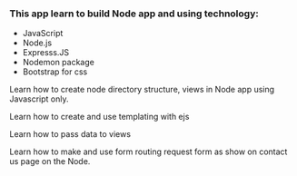 <h3>This app learn to build Node app and using technology:</h3>
 <ul>
  <li>JavaScript</li>
  <li>Node.js</li>
  <li>Expresss.JS</li>
  <li>Nodemon package</li>
  <li>Bootstrap for css</li>
 </ul>

<p>Learn how to create node directory structure, views in Node app using Javascript only.</p>
<p>Learn how to create and use templating with ejs</p>
<p>Learn how to pass data to views</p>
<p>Learn how to make and use form routing request form as show on contact us page on the Node.</p>
